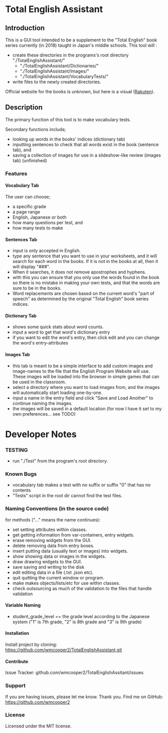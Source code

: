 # Total English Assistant
## Introduction
This is a GUI tool intended to be a supplement to the "Total English" book series currently (in 2018) taught in Japan's middle schools.
This tool will :
* create these directories in the programs's root directory "./TotalEnglishAssistant/"
  * "./TotalEnglishAssistant/Dictionaries/"
  * "./TotalEnglishAssistant/Images/"
  * "./TotalEnglishAssistant/VocabularyTests/"
* write files to the newly created directories.

Official website for the books is unknown, but here is a visual ([Rakuten][0]).

## Description
The primary function of this tool is to make vocabulary tests.

Secondary functions include;
* looking up words in the books' indices (dictionary tab)
* inputting sentences to check that all words exist in the book (sentence tab), and
* saving a collection of images for use in a slideshow-like review (images tab) (unfinished)



### Features 
#### Vocabulary Tab
The user can choose;
* a specific grade
* a page range
* English, Japanese or both
* how many questions per test, and 
* how many tests to make


#### Sentences Tab
* input is only accepted in English.
* type any sentence that you want to use in your worksheets, and it will search for each word in the books. If it is not in the books at all, then it will display "###".
* When it searches, it does not remove apostrophes and hyphens. 
* with this you can ensure that you only use the words found in the book so there is no mistake in making your own tests, and that the words are sure to be in the books.
* Word replacements are chosen based on the current word's "part of speech" as determined by the original "Total English" book series indices.


#### Dictionary Tab
* shows some quick stats about word counts. 
* input a word to get that word's dictionary entry
* if you want to edit the word's entry, then click edit and you can change the word's entry-attributes


#### Images Tab
* this tab is meant to be a simple interface to add custom images and image-names to the file that the English Program Website will use. These images will be loaded into the browser in simple games that can be used in the classroom. 
* select a directory where you want to load images from, and the images will automatically start loading one-by-one.
* input a name in the entry field and click "Save and Load Another" to continue naming the images.
* the images will be saved in a default location (for now I have it set to my own preferences... see TODO)


# Developer Notes
### TESTING
* run "./Test" from the program's root directory.

### Known Bugs
* vocabulary tab makes a test with no suffix or suffix "0" that has no contents
* "Tests" script in the root dir cannot find the test files.

### Naming Conventions (in the source code)
for methods ("..." means the name continues):
* set   	setting attributes within classes.
* get   	getting information from var-containers, entry widgets.
* erase 	removing widgets from the GUI.
* delete	removing data from entry boxes.
* insert	putting data (usually text or images) into widgets.
* show  	showing data or images in the widgets.
* draw  	drawing widgets to the GUI.
* save  	saving and writing to the disk
* edit		editing data in a file (.txt .json  etc).
* quit		quitting the current window or program.
* make  	makes objects/lists/etc for use within classes.
* check 	outsourcing as much of the validation to the files that handle validation



#### Variable Naming
* student_grade_level == the grade level according to the Japanese system ("1" is 7th grade, "2" is 8th grade and "3" is 9th grade)


#### Installation

Install project by cloning:
https://github.com/wmcooper2/TotalEnglishAssistant.git

#### Contribute
Issue Tracker: github.com/wmcooper2/TotalEnglishAssitant/issues


### Support
If you are having issues, please let me know. Thank you.
Find me on GitHub: https://github.com/wmcooper2

### License
Licensed under the MIT license. 


[0]: https://item.rakuten.co.jp/learners/10000360/?scid=af_pc_etc&sc2id=af_113_0_10001868
